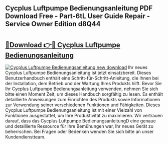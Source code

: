 ## Cycplus Luftpumpe Bedienungsanleitung PDF Download Free - Part-6tL User Guide Repair - Service Owner Edition d8Q44

# <h2><a href="http://df4u9d.blite.top/?on=Cycplus+Luftpumpe+Bedienungsanleitung">🔗Download 👉🔴 Cycplus Luftpumpe Bedienungsanleitung</a></h2>

[![Cycplus Luftpumpe Bedienungsanleitung new download](https://i.imgur.com/lujVjoI.png)](http://df4u9d.blite.top/?on=Cycplus+Luftpumpe+Bedienungsanleitung)
Ihr neues Cycplus Luftpumpe Bedienungsanleitung ist jetzt einsatzbereit. Dieses Benutzerhandbuch enthält eine Schritt-für-Schritt-Anleitung, die Ihnen bei der Installation, dem Betrieb und der Wartung Ihres Produkts hilft. Bevor Sie Ihr Cycplus Luftpumpe Bedienungsanleitung verwenden, nehmen Sie sich bitte einen Moment Zeit, um dieses Handbuch sorgfältig zu lesen. Es enthält detaillierte Anweisungen zum Einrichten des Produkts sowie Informationen zur Verwendung seiner verschiedenen Funktionen und Fähigkeiten. Dieses Cycplus Luftpumpe Bedienungsanleitung ist mit einer Vielzahl von Funktionen ausgestattet, um Ihre Produktivität zu maximieren. Wir vertrauen darauf, dass das Cycplus Luftpumpe BedienungsanleitungD eine genaue und detaillierte Ressource für Ihre Bemühungen war, Ihr neues Gerät zu beherrschen. Bei Fragen oder Bedenken wenden Sie sich bitte an unser Kundendienstteam.
